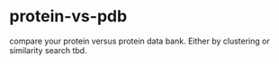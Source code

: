 # protein-vs-pdb
compare your protein versus protein data bank. Either by clustering or similarity search tbd.
